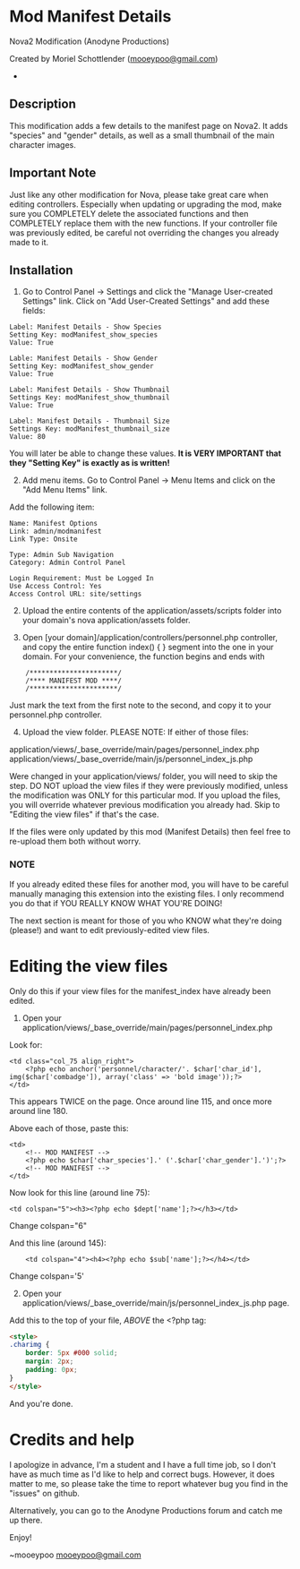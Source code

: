 Mod Manifest Details
====================
Nova2 Modification (Anodyne Productions)

Created by Moriel Schottlender (mooeypoo@gmail.com)

-

## Description
This modification adds a few details to the manifest page on Nova2. 
It adds "species" and "gender" details, as well as a small thumbnail of the main character images. 

## Important Note
Just like any other modification for Nova, please take great care when editing controllers. Especially when updating or upgrading the mod, make sure you COMPLETELY delete the associated functions and then COMPLETELY replace them with the new functions.
If your controller file was previously edited, be careful not overriding the changes you already made to it.

## Installation

1. Go to Control Panel -> Settings and click the "Manage User-created Settings" link.
Click on "Add User-Created Settings" and add these fields:

```
Label: Manifest Details - Show Species
Setting Key: modManifest_show_species
Value: True
```

```
Lable: Manifest Details - Show Gender
Setting Key: modManifest_show_gender
Value: True
```

```
Label: Manifest Details - Show Thumbnail
Settings Key: modManifest_show_thumbnail
Value: True
```

```
Label: Manifest Details - Thumbnail Size
Settings Key: modManifest_thumbnail_size
Value: 80
```

You will later be able to change these values. 
**It is VERY IMPORTANT that they "Setting Key" is exactly as is written!**

2. Add menu items.  Go to Control Panel -> Menu Items and click on the "Add Menu Items" link.

Add the following item:

```
Name: Manifest Options
Link: admin/modmanifest
Link Type: Onsite

Type: Admin Sub Navigation
Category: Admin Control Panel

Login Requirement: Must be Logged In
Use Access Control: Yes
Access Control URL: site/settings
```


2. Upload the entire contents of the application/assets/scripts folder into your domain's nova application/assets folder.

3. Open [your domain]/application/controllers/personnel.php controller, and copy the entire function index() { } segment into the one in your domain. For your convenience, the function begins and ends with

```
	/**********************/
	/**** MANIFEST MOD ****/
	/**********************/
```

Just mark the text from the first note to the second, and copy it to your personnel.php controller.

4. Upload the view folder. PLEASE NOTE: If either of those files:

application/views/_base_override/main/pages/personnel_index.php
application/views/_base_override/main/js/personnel_index_js.php

Were changed in your application/views/ folder, you will need to skip the step. DO NOT upload the view files if they were previously modified, unless the modification was ONLY for this particular mod. If you upload the files, you will override whatever previous modification you already had. Skip to "Editing the view files" if that's the case.

If the files were only updated by this mod (Manifest Details) then feel free to re-upload them both without worry.

### NOTE
If you already edited these files for another mod, you will have to be careful manually managing this extension into the existing files. I only recommend you do that if YOU REALLY KNOW WHAT YOU'RE DOING! 

The next section is meant for those of you who KNOW what they're doing (please!) and want to edit previously-edited view files.

# Editing the view files
Only do this if your view files for the manifest_index have already been edited. 

1. Open your application/views/_base_override/main/pages/personnel_index.php

Look for:

```
<td class="col_75 align_right">
	<?php echo anchor('personnel/character/'. $char['char_id'], img($char['combadge']), array('class' => 'bold image'));?>
</td>
```

This appears TWICE on the page. Once around line 115, and once more around line 180.

Above each of those, paste this:

```
<td>
	<!-- MOD MANIFEST -->
	<?php echo $char['char_species'].' ('.$char['char_gender'].')';?>
	<!-- MOD MANIFEST -->
</td>
```

Now look for this line (around line 75):

```
<td colspan="5"><h3><?php echo $dept['name'];?></h3></td>
```

Change colspan="6"

And this line (around 145): 

```
	<td colspan="4"><h4><?php echo $sub['name'];?></h4></td>
```

Change colspan='5'

2. Open your application/views/_base_override/main/js/personnel_index_js.php page.

Add this to the top of your file, *ABOVE* the <?php tag:

```html
<style>
.charimg {
	border: 5px #000 solid;
	margin: 2px;
	padding: 0px;
}
</style>
```

And you're done. 

Credits and help
================
I apologize in advance, I'm a student and I have a full time job, so I don't have as much time as I'd like to help and correct bugs. However, it does matter to me, so please take the time to report whatever bug you find in the "issues" on github.

Alternatively, you can go to the Anodyne Productions forum and catch me up there.

Enjoy!

~mooeypoo
mooeypoo@gmail.com